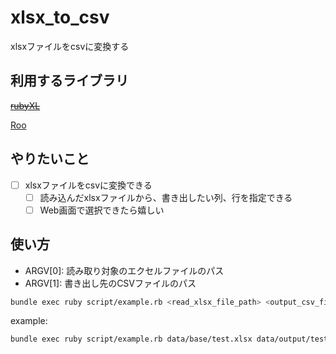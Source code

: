 # xlsx_to_csv

xlsxファイルをcsvに変換する

## 利用するライブラリ
~~[rubyXL](https://github.com/weshatheleopard/rubyXL_)~~

[Roo](https://github.com/roo-rb/roo)

## やりたいこと
- [ ] xlsxファイルをcsvに変換できる
    - [ ] 読み込んだxlsxファイルから、書き出したい列、行を指定できる
    - [ ] Web画面で選択できたら嬉しい

## 使い方
- ARGV[0]: 読み取り対象のエクセルファイルのパス
- ARGV[1]: 書き出し先のCSVファイルのパス

```sh
bundle exec ruby script/example.rb <read_xlsx_file_path> <output_csv_file_path>
```

example:
```sh
bundle exec ruby script/example.rb data/base/test.xlsx data/output/test.csv
```
